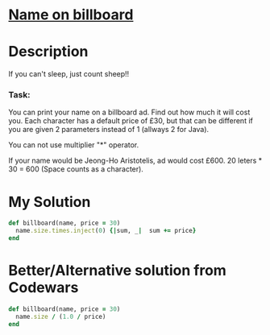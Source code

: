# [Name on billboard](https://www.codewars.com/kata/570e8ec4127ad143660001fd)

# Description
If you can't sleep, just count sheep!!

### Task:
You can print your name on a billboard ad. Find out how much it will cost you. Each character has a default price of 
£30, but that can be different if you are given 2 parameters instead of 1 (allways 2 for Java).

You can not use multiplier "*" operator.

If your name would be Jeong-Ho Aristotelis, ad would cost £600. 20 leters * 30 = 600 (Space counts as a character).

# My Solution
```ruby
def billboard(name, price = 30)
  name.size.times.inject(0) {|sum, _|  sum += price}
end
```

# Better/Alternative solution from Codewars
```ruby
def billboard(name, price = 30)
  name.size / (1.0 / price)
end
```
